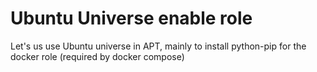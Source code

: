 Ubuntu Universe enable role
=========

Let's us use Ubuntu universe in APT, mainly to install python-pip for the docker role (required by docker compose)
